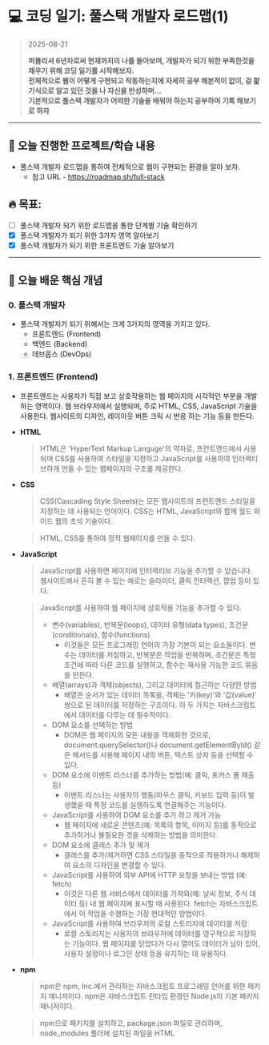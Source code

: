 # 💻 코딩 일기: 풀스택 개발자 로드맵(1)
> 2025-08-21
>
> **퍼블리셔 6년차로써 현재까지의 나를 돌아보며, 개발자가 되기 위한 부족한것을 채우기 위해 코딩 일기를 시작해보자.  
> 전체적으로 웹이 어떻게 구현되고 작동하는지에 자세히 공부 해본적이 없이, 겉 핥기식으로 알고 있던 것을 나 자신을 반성하며...  
> 기본적으로 풀스택 개발자가 어떠한 기술을 배워야 하는지 공부하며 기록 해보기로 하자**
---

## 🚀 오늘 진행한 프로젝트/학습 내용
- 풀스택 개발자 로드맵을 통하여 전체적으로 웹이 구현되는 환경을 알아 보자.
  - 참고 URL - https://roadmap.sh/full-stack
  
## 🔥 목표:  
  - [ ] 풀스택 개발자 되기 위한 로드맵을 통한 단계별 기술 확인하기
  - [x] 풀스택 개발자가 되기 위한 3가지 영역 알아보기
  - [x] 풀스택 개발자가 되기 위한 프론트엔드 기술 알아보기

---

## 📝 오늘 배운 핵심 개념

### 0. 풀스택 개발자
- 풀스택 개발자가 되기 위해서는 크게 3가지의 영역을 가지고 있다.
  - 프론트엔드 (Frontend)
  - 백엔드 (Backend)
  - 데브옵스 (DevOps)

### 1. 프론트엔드 (Frontend)
- 프론트엔드는 사용자가 직접 보고 상호작용하는 웹 페이지의 시각적인 부분을 개발하는 영역이다. 웹 브라우저에서 실행되며, 주로 HTML, CSS, JavaScript 기술을 사용한다. 웹사이트의 디자인, 레이아웃 버튼 크릭 시 반응 하는 기능 등을 만든다.
- **HTML**
  > HTML은 'HyperText Markup Languge'의 약자로, 프런트엔드에서 사용되며 CSS를 사용하여 스타일을 지정하고 JavaScript를 사용하여 인터랙티브하게 만들 수 있는 웹페이지의 구조를 제공한다.
- **CSS**
  > CSS(Cascading Style Sheets)는 모든 웹사이트의 프런트엔드 스타일을 지정하는 데 사용되는 언어이다. CSS는 HTML, JavaScript와 함께 월드 와이드 웹의 초석 기술이다.  
  
  > HTML, CSS를 통하여 정적 웹페이지를 만들 수 있다.
- **JavaScript**
  > JavaScript를 사용하면 페이지에 인터랙티브 기능을 추가할 수 있습니다. 웹사이트에서 흔히 볼 수 있는 예로는 슬라이더, 클릭 인터랙션, 팝업 등이 있다.
  
  > JavaScript를 사용하여 웹 페이지에 상호작용 기능을 추가할 수 있다.
  > - 변수(variables), 반복문(loops), 데이터 유형(data types), 조건문(conditionals), 함수(functions)
  >   - 이것들은 모든 프로그래밍 언어의 가장 기본이 되는 요소들이다. 변수는 데이터를 저장하고, 반복문은 작업을 반복하며, 조건문은 특정 조건에 따라 다른 코드를 실행하고, 함수는 재사용 가능한 코드 묶음을 만든다.
  > - 배열(arrays)과 객체(objects), 그리고 데이터에 접근하는 다양한 방법
  >   - 배열은 순서가 있는 데이터 목록을, 객체는 '키(key)'와 '값(value)' 쌍으로 된 데이터를 저장하는 구조이다. 이 두 가지는 자바스크립트에서 데이터를 다루는 데 필수적이다.
  > - DOM 요소를 선택하는 방법
  >   - DOM은 웹 페이지의 모든 내용을 객체화한 것으로, document.querySelector()나 document.getElementById() 같은 메서드를 사용해 페이지 내의 버튼, 텍스트 상자 등을 선택할 수 있다.
  > - DOM 요소에 이벤트 리스너를 추가하는 방법(예: 클릭, 포커스 폼 제출 등)
  >   - 이벤트 리스너는 사용자의 행동(마우스 클릭, 키보드 입력 등)이 발생했을 때 특정 코드를 실행하도록 연결해주는 기능이다.
  > - JavaScript를 사용하여 DOM 요소를 추가 하고 제거 가능
  >   - 웹 페이지에 새로운 콘텐츠(예: 목록의 항목, 이미지 등)를 동적으로 추가하거나 불필요한 것을 삭제하는 방법을 의미한다.
  > - DOM 요소에 클래스 추가 및 제거
  >   - 클래스를 추가/제거하면 CSS 스타일을 동적으로 적용하거나 해제하여 요소의 디자인을 변경할 수 있다.
  > - JavaScript를 사용하여 외부 API에 HTTP 요청을 보내는 방법 (예: fetch)
  >   - 이것은 다른 웹 서비스에서 데이터를 가져와(예: 날씨 정보, 주식 데이터 등) 내 웹 페이지에 표시할 때 사용된다. fetch는 자바스크립트에서 이 작업을 수행하는 가장 현대적인 방법이다.
  > - JavaScript를 사용하여 브라우저의 로컬 스토리지에 데이터를 저장
  >   - 로컬 스토리지는 사용자의 브라우저에 데이터를 영구적으로 저장하는 기능이다. 웹 페이지를 닫았다가 다시 열어도 데이터가 남아 있어, 사용자 설정이나 로그인 상태 등을 유지하는 데 유용하다.
- **npm**
  > npm은 npm, Inc.에서 관리하는 자바스크립트 프로그래밍 언어를 위한 패키지 매니저이다. npm은 자바스크립트 런타임 환경인 Node.js의 기본 패키지 매니저이다.
  
  > npm으로 패키지를 설치하고, package.json 파일로 관리하며, node_modules 폴더에 설치된 파일을 HTML <script> 태그를 통해 사용할 수 있다.
- **Git**
  > Git은 빠르고 효율성을 가지고 작은 프로젝트부터 대규모 프로젝트까지 모든 것을 다루기 위해 설계된, 무료이며 오픈 소스인 분산형 버전 관리 시스템이다.
- **GitHub**
  > GitHub는 Git을 활용한 소프트웨어 개발 및 버전 관리를 위한 인터넷 호스팅 서비스 제공업체이다. Git의 분산 버전 관리 및 소스 코드 관리 기능은 물론, 자체 기능도 제공한다.
- **Tailwind CSS**
  > CSS 프레임워크로, 컴포넌트를 스타일링하는 데 도움이 되는 '아토믹(atomic) CSS 클래스'를 제공한다. 예를 들어, flex, pt-4, text-center, rotate-90 같은 클래스들을 마크업(markup)에 직접 조합하여 어떤 디자인이든 만들 수 있다.
  > - '아토믹(atomic) CSS 클래스'란 하나의 클래스가 하나의 스타일 속성만을 담당하도록 설계된 CSS 방식이다. 즉, 클래스 이름 자체가 그 클래스가 어떤 역할을 하는지 직관적으로 보여준다.
- **React**
  > React는 사용자 인터페이스를 구축하기 위한 가장 인기 있는 프론트엔드 자바스크립트 라이브러리이다. React는 Node를 사용하여 서버에서도 렌더링될 수 있으며, React Native를 사용해 모바일 앱을 구동할 수도 있다.
  
  > 최신 프런트엔드 애플리케이션은 React, Vue, Angular와 같은 프레임워크이다.

---

## ✍️ 느낀 점
- 기존에 퍼블리셔로 일하면서 배웠던 기본적인 기술은 비교적 알고 있던거라, 알아보면서 이해하는데 어렵지는 않았다.
- Tailwind CSS 프레임 워크는 써보지 않았지만, 기존에 비슷한 css 프레임 워크인지 다음에 사용해보면서 비교해 보아야 겠다.
- 깊게 공부하는게 아니라, 어떠한 흐름, 기술로 풀스택 개발자가 되는지 알아가다 보니 궁금한 점이 생긴다.
- 프론트 영역이 아닌 백엔드, 데브옵스 2가지는 어떠한 기술이 들어가는지 얼른 공부하고 싶어진다.  데브옵스라는 단어는 처음 들어 보았다.

---

## 🎯 다음 목표
  - [ ] 풀스택 개발자 되기 위한 로드맵을 통한 단계별 기술 확인하기
  - [ ] 풀스택 개발자가 되기 위한 백엔드 기술 알아보기
